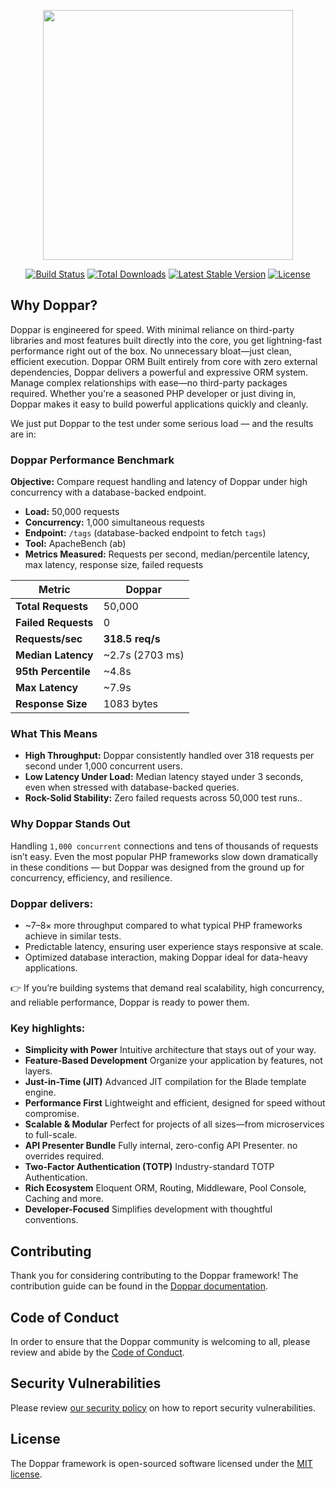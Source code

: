 <p align="center">
    <a href="https://doppar.com" target="_blank">
        <img src="https://raw.githubusercontent.com/doppar/doppar/7138fb0e72cd55256769be6947df3ac48c300700/public/logo.png" width="400">
    </a>
</p>

<p align="center">
<a href="https://github.com/doppar/framework/actions/workflows/tests.yml"><img src="https://github.com/doppar/framework/actions/workflows/tests.yml/badge.svg" alt="Build Status"></a>
<a href="https://packagist.org/packages/doppar/framework"><img src="https://img.shields.io/packagist/dt/doppar/framework" alt="Total Downloads"></a>
<a href="https://packagist.org/packages/doppar/framework"><img src="https://img.shields.io/packagist/v/doppar/framework" alt="Latest Stable Version"></a>
<a href="https://github.com/doppar/framework/blob/main/LICENSE"><img src="https://img.shields.io/github/license/doppar/framework" alt="License"></a>
</p>

## Why Doppar?

Doppar is engineered for speed. With minimal reliance on third-party libraries and most features built directly into the core, you get lightning-fast performance right out of the box. No unnecessary bloat—just clean, efficient execution. Doppar ORM Built entirely from core with zero external dependencies, Doppar delivers a powerful and expressive ORM system. Manage complex relationships with ease—no third-party packages required. Whether you're a seasoned PHP developer or just diving in, Doppar makes it easy to build powerful applications quickly and cleanly.

We just put Doppar to the test under some serious load — and the results are in:

### Doppar Performance Benchmark

**Objective:** Compare request handling and latency of Doppar under high concurrency with a database-backed endpoint.

- **Load:** 50,000 requests
- **Concurrency:** 1,000 simultaneous requests
- **Endpoint:** `/tags` (database-backed endpoint to fetch `tags`)
- **Tool:** ApacheBench (ab)
- **Metrics Measured:** Requests per second, median/percentile latency, max latency, response size, failed requests

| Metric              | **Doppar**       |
| ------------------- | ---------------- |
| **Total Requests**  | 50,000           |
| **Failed Requests** | 0                |
| **Requests/sec**    | **318.5 req/s**  |
| **Median Latency**  | \~2.7s (2703 ms) |
| **95th Percentile** | \~4.8s           |
| **Max Latency**     | \~7.9s           |
| **Response Size**   | 1083 bytes       |

### What This Means
-  **High Throughput:** Doppar consistently handled over 318 requests per second under 1,000 concurrent users.
-  **Low Latency Under Load:** Median latency stayed under 3 seconds, even when stressed with database-backed queries.
-  **Rock-Solid Stability:** Zero failed requests across 50,000 test runs..

### Why Doppar Stands Out

Handling `1,000 concurrent` connections and tens of thousands of requests isn’t easy. Even the most popular PHP frameworks slow down dramatically in these conditions — but Doppar was designed from the ground up for concurrency, efficiency, and resilience.

### Doppar delivers:

- ~7–8× more throughput compared to what typical PHP frameworks achieve in similar tests.
- Predictable latency, ensuring user experience stays responsive at scale.
- Optimized database interaction, making Doppar ideal for data-heavy applications.

👉 If you’re building systems that demand real scalability, high concurrency, and reliable performance, Doppar is ready to power them.

### Key highlights:

- **Simplicity with Power** Intuitive architecture that stays out of your way.
- **Feature-Based Development** Organize your application by features, not layers.
- **Just-in-Time (JIT)** Advanced JIT compilation for the Blade template engine.
- **Performance First** Lightweight and efficient, designed for speed without compromise.
- **Scalable & Modular** Perfect for projects of all sizes—from microservices to full-scale.
- **API Presenter Bundle** Fully internal, zero-config API Presenter. no overrides required.
- **Two-Factor Authentication (TOTP)** Industry-standard TOTP Authentication.
- **Rich Ecosystem** Eloquent ORM, Routing, Middleware, Pool Console, Caching and more.
- **Developer-Focused** Simplifies development with thoughtful conventions.

## Contributing

Thank you for considering contributing to the Doppar framework! The contribution guide can be found in the [Doppar documentation](https://doppar.com/versions/3.x/contributions.html).

## Code of Conduct

In order to ensure that the Doppar community is welcoming to all, please review and abide by the [Code of Conduct](https://doppar.com/versions/3.x/contributions.html#code-of-conduct).

## Security Vulnerabilities

Please review [our security policy](https://github.com/doppar/framework/security/policy) on how to report security vulnerabilities.

## License

The Doppar framework is open-sourced software licensed under the [MIT license](LICENSE.md).
